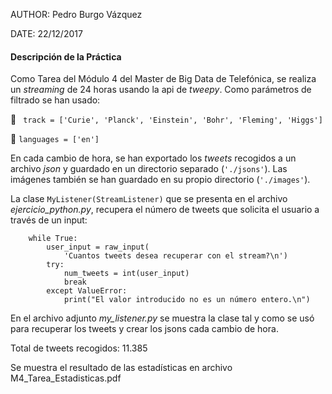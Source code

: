 
AUTHOR: Pedro Burgo Vázquez

DATE: 22/12/2017


#### Descripción de la Práctica

Como Tarea del Módulo 4 del Master de Big Data de Telefónica, se realiza un *streaming* de 24 horas usando la api
de *tweepy*. Como parámetros de filtrado se han usado:
 
	` track = ['Curie', 'Planck', 'Einstein', 'Bohr', 'Fleming', 'Higgs']`

	`languages = ['en']`

En cada cambio de hora, se han exportado los *tweets* recogidos a un archivo *json* y guardado en un directorio separado (`'./jsons'`).
Las imágenes también se han guardado en su propio directorio (`'./images'`).

La clase `MyListener(StreamListener)` que se presenta en el archivo *ejercicio_python.py*, recupera el número de tweets que solicita el usuario a través de un input:
``` 
    while True:
        user_input = raw_input(
            'Cuantos tweets desea recuperar con el stream?\n')
        try:
            num_tweets = int(user_input)
            break
        except ValueError:
            print("El valor introducido no es un número entero.\n")
```            
            
En el archivo adjunto *my_listener.py* se muestra la clase tal y como se usó para recuperar los tweets y crear los jsons cada cambio de hora.

Total de tweets recogidos: 11.385 

Se muestra el resultado de las estadísticas en archivo M4_Tarea_Estadisticas.pdf